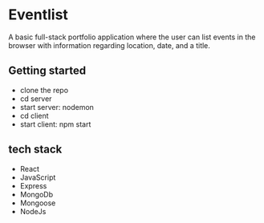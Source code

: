 # Eventlist
A basic full-stack portfolio application where the user can list events in the browser with information regarding location, date, and a title.

## Getting started
- clone the repo
- cd server
- start server: nodemon
- cd client
- start client: npm start

## tech stack
- React
- JavaScript
- Express
- MongoDb
- Mongoose
- NodeJs
